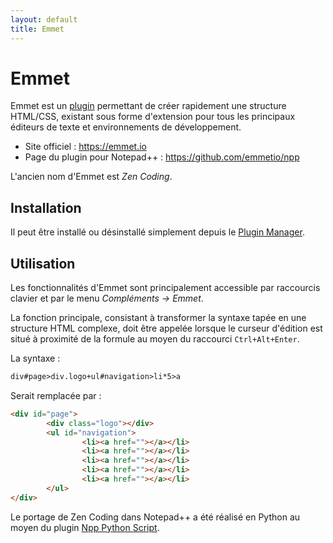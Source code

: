 ```yaml
---
layout: default
title: Emmet
---
```

# Emmet

Emmet est un [plugin](../plugins.md) permettant de créer rapidement une structure HTML/CSS, existant sous forme d'extension pour tous les principaux éditeurs de texte et environnements de développement.

- Site officiel : <https://emmet.io>
- Page du plugin pour Notepad++ : <https://github.com/emmetio/npp>

L'ancien nom d'Emmet est *Zen Coding*.

## Installation

Il peut être installé ou désinstallé simplement depuis le [Plugin Manager](plugin-manager.md).

## Utilisation

Les fonctionnalités d'Emmet sont principalement accessible par raccourcis clavier et par le menu *Compléments -> Emmet*.

La fonction principale, consistant à transformer la syntaxe tapée en une structure HTML complexe, doit être appelée lorsque le curseur d'édition est situé à proximité de la formule au moyen du raccourci `Ctrl+Alt+Enter`.

La syntaxe :

```html
div#page>div.logo+ul#navigation>li*5>a
```

Serait remplacée par :

```html
<div id="page">
        <div class="logo"></div>
        <ul id="navigation">
                <li><a href=""></a></li>
                <li><a href=""></a></li>
                <li><a href=""></a></li>
                <li><a href=""></a></li>
                <li><a href=""></a></li>
        </ul>
</div>
```

Le portage de Zen Coding dans Notepad++ a été réalisé en Python au moyen du plugin [Npp Python Script](http://sourceforge.net/projects/npppythonscript).
